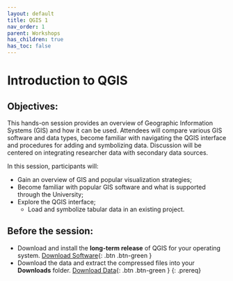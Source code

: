 ```yaml
---
layout: default
title: QGIS 1
nav_order: 1
parent: Workshops
has_children: true
has_toc: false
---
```

# Introduction to QGIS

## Objectives:

This hands-on session provides an overview of Geographic Information Systems (GIS) and how it can be used. Attendees will compare various GIS software and data types, become familiar with navigating the QGIS interface and procedures for adding and symbolizing data. Discussion will be centered on integrating researcher data with secondary data sources.  

In this session, participants will:  
- Gain an overview of GIS and popular visualization strategies;  
- Become familiar with popular GIS software and what is supported through the University;  
- Explore the QGIS interface;  
	- Load and symbolize tabular data in an existing project.  

## Before the session:
- Download and install the **long-term release** of QGIS for your operating system. [Download Software](https://qgis.org/en/site/forusers/download.html){: .btn .btn-green }
- Download the data and extract the compressed files into your **Downloads** folder. [Download Data](https://www.dropbox.com/){: .btn .btn-green }
{: .prereq}




